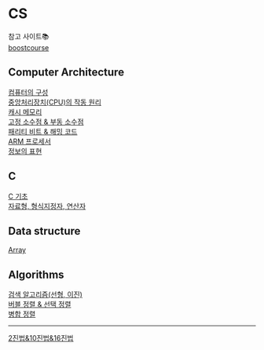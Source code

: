 # CS
참고 사이트📚   
[boostcourse](https://www.boostcourse.org/cs112/joinLectures/41307)   

## Computer Architecture
[컴퓨터의 구성](https://github.com/ww5702/Coding_Test/tree/main/Computer%20Science/Computer%20Architecture/%EC%BB%B4%ED%93%A8%ED%84%B0%EC%9D%98%20%EA%B5%AC%EC%84%B1)   
[중앙처리장치(CPU)의 작동 원리](https://github.com/ww5702/Coding_Test/tree/main/Computer%20Science/Computer%20Architecture/ARM%20%ED%94%84%EB%A1%9C%EC%84%B8%EC%84%9C)   
[캐시 메모리](https://github.com/ww5702/Coding_Test/tree/main/Computer%20Science/Computer%20Architecture/%EC%BA%90%EC%8B%9C%20%EB%A9%94%EB%AA%A8%EB%A6%AC)   
[고정 소수점 & 부동 소수점](https://github.com/ww5702/Coding_Test/tree/main/Computer%20Science/Computer%20Architecture/%EA%B3%A0%EC%A0%95%20%EC%86%8C%EC%88%98%EC%A0%90%20%26%20%EB%B6%80%EB%8F%99%20%EC%86%8C%EC%88%98%EC%A0%90)   
[패리티 비트 & 해밍 코드](https://github.com/ww5702/Coding_Test/blob/main/Computer%20Science/Computer%20Architecture/%ED%8C%A8%EB%A6%AC%ED%8B%B0%20%EB%B9%84%ED%8A%B8%20&%20%ED%95%B4%EB%B0%8D%20%EC%BD%94%EB%93%9C/README.md)   
[ARM 프로세서](https://github.com/ww5702/Coding_Test/tree/main/Computer%20Science/Computer%20Architecture/ARM%20%ED%94%84%EB%A1%9C%EC%84%B8%EC%84%9C)   
[정보의 표현](https://github.com/ww5702/Coding_Test/blob/main/Computer%20Science/Computer%20Architecture/%EC%A0%95%EB%B3%B4%EC%9D%98%20%ED%91%9C%ED%98%84(ASCII,%EC%9C%A0%EB%8B%88%EC%BD%94%EB%93%9C)/README.md)   
   
## C
[C 기초](https://github.com/ww5702/Coding_Test/tree/main/Computer%20Science/C/C%20%EA%B8%B0%EC%B4%88)   
[자료형, 형식지정자, 연산자](https://github.com/ww5702/Coding_Test/tree/main/Computer%20Science/C/%EC%9E%90%EB%A3%8C%ED%98%95,%20%ED%98%95%EC%8B%9D%20%EC%A7%80%EC%A0%95%EC%9E%90,%20%EC%97%B0%EC%82%B0%EC%9E%90)   

## Data structure
[Array](https://github.com/ww5702/Coding_Test/blob/main/Computer%20Science/Data%20Structure/Array/README.md)    
## Algorithms
[검색 알고리즘(선형, 이진)](https://github.com/ww5702/Coding_Test/tree/main/Computer%20Science/Algorithms/%EA%B2%80%EC%83%89%20%EC%95%8C%EA%B3%A0%EB%A6%AC%EC%A6%98)   
[버블 정렬 & 선택 정렬](https://github.com/ww5702/Coding_Test/tree/main/Computer%20Science/Algorithms/%EB%B2%84%EB%B8%94%20%EC%A0%95%EB%A0%AC)   
[병합 정렬](https://github.com/ww5702/Coding_Test/tree/main/Computer%20Science/Algorithms/%EB%B3%91%ED%95%A9%20%EC%A0%95%EB%A0%AC)   
   
   
***
[2진법&10진법&16진법](https://github.com/ww5702/Coding_Test/tree/main/Computer%20Science/2%EC%A7%84%EB%B2%95&10%EC%A7%84%EB%B2%95&16%EC%A7%84%EB%B2%95)   
